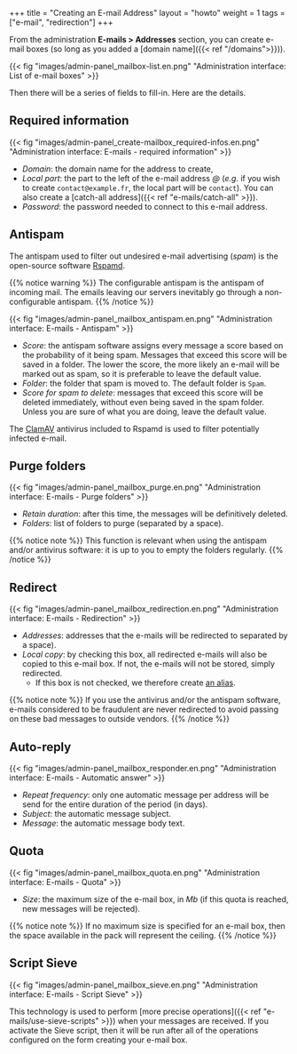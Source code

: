 +++
title = "Creating an E-mail Address"
layout = "howto"
weight = 1
tags = ["e-mail", "redirection"]
+++

From the administration **E-mails > Addresses** section, you can create e-mail boxes (so long as you added a [domain name]({{< ref "/domains">}})).

{{< fig "images/admin-panel_mailbox-list.en.png" "Administration interface: List of e-mail boxes" >}}

Then there will be a series of fields to fill-in. Here are the details.

## Required information

{{< fig "images/admin-panel_create-mailbox_required-infos.en.png" "Administration interface: E-mails - required information" >}}

- *Domain*: the domain name for the address to create,
- *Local part*: the part to the left of the e-mail address _@_ (_e.g._ if you wish to create `contact@example.fr`, the local part will be `contact`). You can also create a [catch-all address]({{< ref "e-mails/catch-all" >}}).
- *Password*: the password needed to connect to this e-mail address.

## Antispam

The antispam used to filter out undesired e-mail advertising (*spam*) is the open-source software [Rspamd](https://rspamd.com/).

{{% notice warning %}}
The configurable antispam is the antispam of incoming mail. The emails leaving our servers inevitably go through a non-configurable antispam.
{{% /notice %}}

{{< fig "images/admin-panel_mailbox_antispam.en.png" "Administration interface: E-mails - Antispam" >}}

- *Score*: the antispam software assigns every message a score based on the probability of it being spam. Messages that exceed this score will be saved in a folder. The lower the score, the more likely an e-mail will be marked out as spam, so it is preferable to leave the default value.
- *Folder*: the folder that spam is moved to. The default folder is `Spam`.
- *Score for spam to delete*: messages that exceed this score will be deleted immediately, without even being saved in the spam folder. Unless you are sure of what you are doing, leave the default value.

The [ClamAV](http://www.clamav.net/) antivirus included to Rspamd is used to filter potentially infected e-mail.

## Purge folders

{{< fig "images/admin-panel_mailbox_purge.en.png" "Administration interface: E-mails - Purge folders" >}}

- *Retain duration*: after this time, the messages will be definitively deleted.
- *Folders*: list of folders to purge (separated by a space).

{{% notice note %}}
This function is relevant when using the antispam and/or antivirus software: it is up to you to empty the folders regularly.
{{% /notice %}}

## Redirect

{{< fig "images/admin-panel_mailbox_redirection.en.png" "Administration interface: E-mails - Redirection" >}}

- *Addresses*: addresses that the e-mails will be redirected to separated by a space).
- *Local copy*: by checking this box, all redirected e-mails will also be copied to this e-mail box. If not, the e-mails will not be stored, simply redirected.
	- If this box is not checked, we therefore create [an alias](https://en.wikipedia.org/wiki/Email_alias).

{{% notice note %}}
If you use the antivirus and/or the antispam software, e-mails considered to be fraudulent are never redirected to avoid passing on these bad messages to outside vendors.
{{% /notice %}}

## Auto-reply

{{< fig "images/admin-panel_mailbox_responder.en.png" "Administration interface: E-mails - Automatic answer" >}}

- *Repeat frequency*: only one automatic message per address will be send for the entire duration of the period (in days).
- *Subject*: the automatic message subject.
- *Message*: the automatic message body text.

## Quota

{{< fig "images/admin-panel_mailbox_quota.en.png" "Administration interface: E-mails - Quota" >}}

- *Size*: the maximum size of the e-mail box, in *Mb* (if this quota is reached, new messages will be rejected).

{{% notice note %}}
If no maximum size is specified for an e-mail box, then the space available in the pack will represent the ceiling.
{{% /notice %}}

## Script Sieve

{{< fig "images/admin-panel_mailbox_sieve.en.png" "Administration interface: E-mails - Script Sieve" >}}

This technology is used to perform [more precise operations]({{< ref "e-mails/use-sieve-scripts" >}}) when your messages are received. If you activate the Sieve script, then it will be run after all of the operations configured on the form creating your e-mail box.
